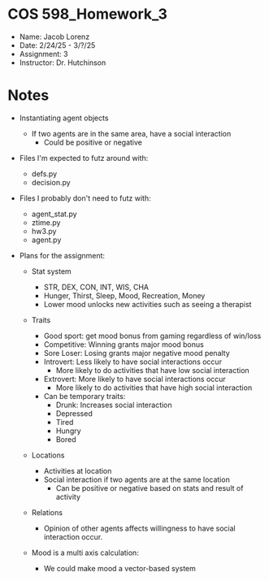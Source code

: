 # COS 598_Homework_3
- Name: Jacob Lorenz
- Date: 2/24/25 - 3/?/25
- Assignment: 3
- Instructor: Dr. Hutchinson

# Notes
- Instantiating agent objects
    - If two agents are in the same area, have a social interaction
        - Could be positive or negative   

- Files I'm expected to futz around with:
    - defs.py
    - decision.py
- Files I probably don't need to futz with:
    - agent_stat.py
    - ztime.py
    - hw3.py
    - agent.py

- Plans for the assignment:
    - Stat system
        - STR, DEX, CON, INT, WIS, CHA
        - Hunger, Thirst, Sleep, Mood, Recreation, Money
        - Lower mood unlocks new activities such as seeing a therapist
    - Traits
        - Good sport: get mood bonus from gaming regardless of win/loss
        - Competitive: Winning grants major mood bonus
        - Sore Loser: Losing grants major negative mood penalty
        - Introvert: Less likely to have social interactions occur
            - More likely to do activities that have low social interaction
        - Extrovert: More likely to have social interactions occur
            - More likely to do activities that have high social interaction
        - Can be temporary traits:
            - Drunk: Increases social interaction
            - Depressed
            - Tired
            - Hungry
            - Bored
    - Locations
        - Activities at location
        - Social interaction if two agents are at the same location
            - Can be positive or negative based on stats and result of activity
    - Relations
        - Opinion of other agents affects willingness to have social interaction occur.

    - Mood is a multi axis calculation:
        - We could make mood a vector-based system